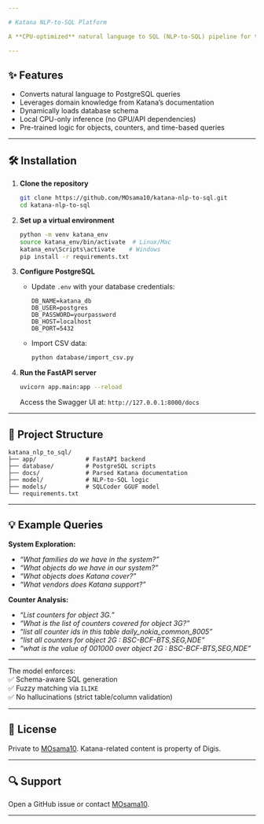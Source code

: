 ```yaml
---

# Katana NLP-to-SQL Platform  

A **CPU-optimized** natural language to SQL (NLP-to-SQL) pipeline for the **Katana** telecom analytics platform, enabling non-technical users to query PostgreSQL data using plain English. Built with FastAPI, PostgreSQL, and SQLCoder (GGUF) via `llama.cpp` for fully offline inference.  

---
```


## ✨ Features  
- Converts natural language to PostgreSQL queries  
- Leverages domain knowledge from Katana’s documentation  
- Dynamically loads database schema  
- Local CPU-only inference (no GPU/API dependencies)  
- Pre-trained logic for objects, counters, and time-based queries  

---

## 🛠️ Installation  

1. **Clone the repository**  
   ```bash  
   git clone https://github.com/MOsama10/katana-nlp-to-sql.git  
   cd katana-nlp-to-sql  
   ```  

2. **Set up a virtual environment**  
   ```bash  
   python -m venv katana_env  
   source katana_env/bin/activate  # Linux/Mac  
   katana_env\Scripts\activate    # Windows  
   pip install -r requirements.txt  
   ```  

3. **Configure PostgreSQL**  
   - Update `.env` with your database credentials:  
     ```dotenv  
     DB_NAME=katana_db  
     DB_USER=postgres  
     DB_PASSWORD=yourpassword  
     DB_HOST=localhost  
     DB_PORT=5432  
     ```  
   - Import CSV data:  
     ```bash  
     python database/import_csv.py  
     ```  

4. **Run the FastAPI server**  
   ```bash  
   uvicorn app.main:app --reload  
   ```  
   Access the Swagger UI at: `http://127.0.0.1:8000/docs`  

---

## 📂 Project Structure  
```  
katana_nlp_to_sql/  
├── app/              # FastAPI backend  
├── database/         # PostgreSQL scripts  
├── docs/             # Parsed Katana documentation  
├── model/            # NLP-to-SQL logic  
├── models/           # SQLCoder GGUF model  
└── requirements.txt  
```  

---

## 💡 Example Queries  
**System Exploration:**  
- *“What families do we have in the system?”*  
- *“What objects do we have in our system?”*  
- *“What objects does Katana cover?”*  
- *“What vendors does Katana support?”*  

**Counter Analysis:**  
- *“List counters for object 3G.”*  
- *“What is the list of counters covered for object 3G?”*
- *“list all counter ids in this table daily_nokia_common_8005”*
- *“list all counters for object 2G : BSC-BCF-BTS,SEG,NDE”*
- *“what is the value of 001000 over object 2G : BSC-BCF-BTS,SEG,NDE”*
---

The model enforces:  
✅ Schema-aware SQL generation  
✅ Fuzzy matching via `ILIKE`  
✅ No hallucinations (strict table/column validation)  

---

## 📜 License  
Private to [MOsama10](mailto:M.Osama10@gmail.com). Katana-related content is property of Digis.  

---

## 🔍 Support  
Open a GitHub issue or contact [MOsama10](mailto:M.Osama10@gmail.com).  

--- 
